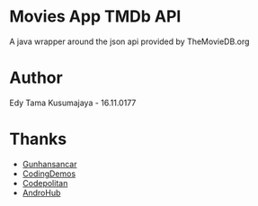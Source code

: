 # Movies App TMDb API
A java wrapper around the json api provided by TheMovieDB.org
# Author
Edy Tama Kusumajaya - 16.11.0177

# Thanks
* [Gunhansancar](https://gunhansancar.com/change-language-programmatically-in-android/)
* [CodingDemos](https://www.codingdemos.com/android-change-language-programmatically/)
* [Codepolitan](https://www.codepolitan.com/cara-membuat-pagination-atau-load-more-menggunakan-recyclerview-part-2-59fe818597815)
* [AndroHub](http://www.androhub.com/android-building-multi-language-supported-app/)

